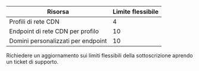 
Risorsa | Limite flessibile
---------|-----------
Profili di rete CDN | 4
Endpoint di rete CDN per profilo | 10
Domini personalizzati per endpoint | 10 

Richiedere un aggiornamento sui limiti flessibili della sottoscrizione aprendo un ticket di supporto.

<!---HONumber=AcomDC_0121_2016-->